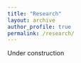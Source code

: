 ```yaml
---
title: "Research"
layout: archive
author_profile: true
permalink: /research/
---
```


Under construction
